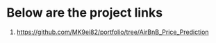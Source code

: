 # Below are the project links

1) https://github.com/MK9ei82/portfolio/tree/AirBnB_Price_Prediction
